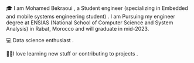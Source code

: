 🎓 I am Mohamed Bekraoui , a Student engineer (specializing in Embedded and mobile systems engineering student) . I am Pursuing my engineer degree 
at ENSIAS (National School of Computer Science and System Analysis) in Rabat, Morocco and will graduate in mid-2023.

💻 Data science enthusiast .

👨‍💻I love learning new stuff or contributing to projects . 


